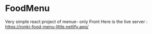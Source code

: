 # FoodMenu
Very simple react project of menue- only Front
Here is the live server : 
https://ronki-food-menu-little.netlify.app/
